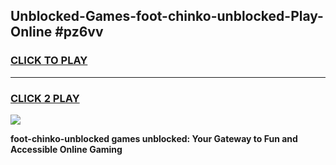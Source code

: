 
## Unblocked-Games-foot-chinko-unblocked-Play-Online #pz6vv
<h3>
<a href="https://news.freeplayer.one?title=foot-chinko-unblocked&ref=3">CLICK TO PLAY</a></h3>
<hr>

<h3>
<a href="https://news.freeplayer.one?title=foot-chinko-unblocked&ref=3">CLICK 2 PLAY</a>
  
</h3>

<a href="https://news.freeplayer.one?title=foot-chinko-unblocked&ref=3"><img src="https://clearcache.store/games.png"></a>


**foot-chinko-unblocked games unblocked: Your Gateway to Fun and Accessible Online Gaming**
